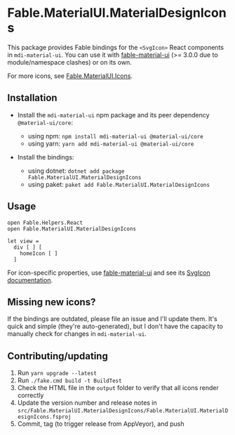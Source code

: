# Fable.MaterialUI.MaterialDesignIcons

This package provides Fable bindings for the `<SvgIcon>` React components in `mdi-material-ui`. You can use it with [fable-material-ui](https://github.com/mvsmal/fable-material-ui) (>= 3.0.0 due to module/namespace clashes) or on its own.

For more icons, see [Fable.MaterialUI.Icons](https://github.com/cmeeren/Fable.MaterialUI.Icons).

## Installation

* Install the `mdi-material-ui` npm package and its peer dependency `@material-ui/core`:
  * using npm: `npm install mdi-material-ui @material-ui/core`
  * using yarn: `yarn add mdi-material-ui @material-ui/core`

* Install the bindings:
  * using dotnet: `dotnet add package Fable.MaterialUI.MaterialDesignIcons`
  * using paket: `paket add Fable.MaterialUI.MaterialDesignIcons`

## Usage

```f#
open Fable.Helpers.React
open Fable.MaterialUI.MaterialDesignIcons

let view =
  div [ ] [
    homeIcon [ ]
  ]
```

For icon-specific properties, use [fable-material-ui](https://github.com/mvsmal/fable-material-ui) and see its [SvgIcon documentation](https://mvsmal.github.io/fable-material-ui/#/api/svg-icon).

## Missing new icons?

If the bindings are outdated, please file an issue and I'll update them. It's quick and simple (they're auto-generated), but I don't have the capacity to manually check for changes in `mdi-material-ui`.

## Contributing/updating

1. Run `yarn upgrade --latest`
2. Run `./fake.cmd build -t BuildTest`
3. Check the HTML file in the `output` folder to verify that all icons render correctly
4. Update the version number and release notes in `src/Fable.MaterialUI.MaterialDesignIcons/Fable.MaterialUI.MaterialDesignIcons.fsproj`
5. Commit, tag (to trigger release from AppVeyor), and push
